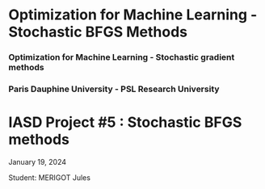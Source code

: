 # Optimization for Machine Learning - Stochastic BFGS Methods

### Optimization for Machine Learning - Stochastic gradient methods

### Paris Dauphine University - PSL Research University

# IASD Project #5 : Stochastic BFGS methods 

January 19, 2024

Student: MERIGOT Jules
